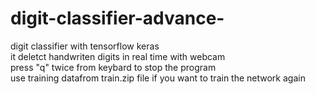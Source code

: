 # digit-classifier-advance-
digit classifier with tensorflow keras<br>
it deletct handwriten digits in real time with webcam<br>
press "q" twice from keybard to stop the program<br>
use training datafrom train.zip file if you want to train the network again

